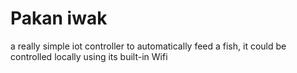 # Pakan iwak

a really simple iot controller to automatically feed a fish, it could be controlled locally using  its built-in Wifi

 
